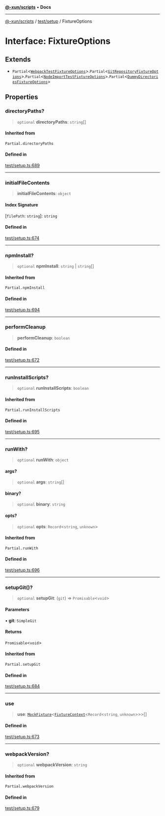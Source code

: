 [**@-xun/scripts**](../../../README.md) • **Docs**

***

[@-xun/scripts](../../../README.md) / [test/setup](../README.md) / FixtureOptions

# Interface: FixtureOptions

## Extends

- `Partial`\<[`WebpackTestFixtureOptions`](WebpackTestFixtureOptions.md)\>.`Partial`\<[`GitRepositoryFixtureOptions`](GitRepositoryFixtureOptions.md)\>.`Partial`\<[`NodeImportTestFixtureOptions`](NodeImportTestFixtureOptions.md)\>.`Partial`\<[`DummyDirectoriesFixtureOptions`](DummyDirectoriesFixtureOptions.md)\>

## Properties

### directoryPaths?

> `optional` **directoryPaths**: `string`[]

#### Inherited from

`Partial.directoryPaths`

#### Defined in

[test/setup.ts:689](https://github.com/Xunnamius/xscripts/blob/b9218ee5f94be5da6a48d961950ed32307ad7f96/test/setup.ts#L689)

***

### initialFileContents

> **initialFileContents**: `object`

#### Index Signature

 \[`filePath`: `string`\]: `string`

#### Defined in

[test/setup.ts:674](https://github.com/Xunnamius/xscripts/blob/b9218ee5f94be5da6a48d961950ed32307ad7f96/test/setup.ts#L674)

***

### npmInstall?

> `optional` **npmInstall**: `string` \| `string`[]

#### Inherited from

`Partial.npmInstall`

#### Defined in

[test/setup.ts:694](https://github.com/Xunnamius/xscripts/blob/b9218ee5f94be5da6a48d961950ed32307ad7f96/test/setup.ts#L694)

***

### performCleanup

> **performCleanup**: `boolean`

#### Defined in

[test/setup.ts:672](https://github.com/Xunnamius/xscripts/blob/b9218ee5f94be5da6a48d961950ed32307ad7f96/test/setup.ts#L672)

***

### runInstallScripts?

> `optional` **runInstallScripts**: `boolean`

#### Inherited from

`Partial.runInstallScripts`

#### Defined in

[test/setup.ts:695](https://github.com/Xunnamius/xscripts/blob/b9218ee5f94be5da6a48d961950ed32307ad7f96/test/setup.ts#L695)

***

### runWith?

> `optional` **runWith**: `object`

#### args?

> `optional` **args**: `string`[]

#### binary?

> `optional` **binary**: `string`

#### opts?

> `optional` **opts**: `Record`\<`string`, `unknown`\>

#### Inherited from

`Partial.runWith`

#### Defined in

[test/setup.ts:696](https://github.com/Xunnamius/xscripts/blob/b9218ee5f94be5da6a48d961950ed32307ad7f96/test/setup.ts#L696)

***

### setupGit()?

> `optional` **setupGit**: (`git`) => `Promisable`\<`void`\>

#### Parameters

• **git**: `SimpleGit`

#### Returns

`Promisable`\<`void`\>

#### Inherited from

`Partial.setupGit`

#### Defined in

[test/setup.ts:684](https://github.com/Xunnamius/xscripts/blob/b9218ee5f94be5da6a48d961950ed32307ad7f96/test/setup.ts#L684)

***

### use

> **use**: [`MockFixture`](MockFixture.md)\<[`FixtureContext`](FixtureContext.md)\<`Record`\<`string`, `unknown`\>\>\>[]

#### Defined in

[test/setup.ts:673](https://github.com/Xunnamius/xscripts/blob/b9218ee5f94be5da6a48d961950ed32307ad7f96/test/setup.ts#L673)

***

### webpackVersion?

> `optional` **webpackVersion**: `string`

#### Inherited from

`Partial.webpackVersion`

#### Defined in

[test/setup.ts:679](https://github.com/Xunnamius/xscripts/blob/b9218ee5f94be5da6a48d961950ed32307ad7f96/test/setup.ts#L679)
